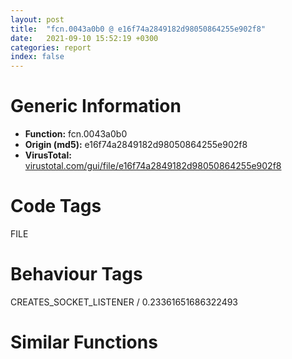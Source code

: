 ```yaml
---
layout: post
title:  "fcn.0043a0b0 @ e16f74a2849182d98050864255e902f8"
date:   2021-09-10 15:52:19 +0300
categories: report
index: false
---
```


# Generic Information
- **Function:** fcn.0043a0b0
- **Origin (md5):** e16f74a2849182d98050864255e902f8
- **VirusTotal:** [virustotal.com/gui/file/e16f74a2849182d98050864255e902f8][virustotal_ref]

# Code Tags
<span class="tag" id="FILE">FILE</span>


# Behaviour Tags
<span class="bhv-tag" id="CREATES_SOCKET_LISTENER">CREATES_SOCKET_LISTENER / 0.23361651686322493</span>

# Similar Functions
<script type="text/javascript" src="https://www.gstatic.com/charts/loader.js"></script>
<script type="text/javascript">

    google.charts.load('current', {'packages':['corechart']});
    google.charts.setOnLoadCallback(drawChart);

    function drawChart() {
    var data = new google.visualization.DataTable();
        data.addColumn('number', 'X');
        data.addColumn('number', 'Y');
        data.addColumn({type: 'string', role: 'tooltip', 'p': {'html': true}});
        data.addColumn({'type': 'string', 'role': 'style'});
        
        data.addRows([
    [-349.3084411621094, -44.26055908203125, '<b><a href="/report/fcn.0043a0b0@e16f74a2849182d98050864255e902f8">fcn.0043a0b0</a><br>@e16f74a2849182d98050864255e902f8</b><br>push ebp<br>mov ebp, esp<br>and esp, 0xfffffff8<br>push 0xffffffffffffffff<br>push 0x452153<br>mov eax, dword<br>push eax<br>sub esp, 0x488<br>mov eax, dword[0x476084]<br>xor eax, esp<br>mov dword[esp+0x480], eax<br>push ebx<br>push esi<br>push edi<br>mov eax, dword[0x476084]<br>xor eax, esp<br>push eax<br>lea eax, [esp+0x498]<br>mov dword<br>mov eax, dword[ebp+8]<br>mov ebx, ecx<br>mov dword[esp+0x30], eax<br>mov eax, dword[ebx+0x14]<br>cmp eax, 8<br>jb 0x43a103<br>mov ecx, dword[ebx]<br>test ecx, ecx<br>je 0x43a114<br>cmp eax, 8<br>jb 0x43a110<br>mov eax, dword[ebx]<br>jmp 0x43a119<br>mov eax, ebx<br>jmp 0x43a119<br>mov eax, dword[0x4778b0]<br>push eax<br>lea eax, [esp+0x58]<br>call fcn.00404f5c<br>and dword[esp+0x4a0], 0<br>lea eax, [esp+0x54]<br>push eax<br>mov ecx, 0xfde9<br>lea edx, [esp+0x74]<br>call fcn.00447e00<br>pop ecx<br>mov byte[esp+0x4a0], 1<br>cmp dword[eax+0x14], 0x10<br>jb 0x43a14f<br>mov eax, dword[eax]<br>push eax<br>push dword[0x477228]<br>push dword[0x477224]<br>push 0<br>call fcn.0043b050<br>add esp, 0x10<br>push 1<br>xor edi, edi<br>lea esi, [esp+0x74]<br>call fcn.00404af1<br>or dword[esp+0x4a0], 0xffffffff<br>push 1<br>lea esi, [esp+0x58]<br>call fcn.00404e35<br>mov eax, dword[0x4778b8]<br>push eax<br>mov esi, eax<br>call fcn.00412577<br>pop ecx<br>push esi<br>push 6<br>mov edi, eax<br>pop eax<br>mov ecx, ebx<br>call fcn.004053c2<br>test eax, eax<br>jne 0x43a1fb<br>push 0xffffffffffffffff<br>push 6<br>push ebx<br>lea esi, [esp+0x44]<br>call fcn.004087f1<br>mov dword[esp+0x4a0], 2<br>cmp dword[esp+0x48], 0<br>je 0x43a1e5<br>cmp dword[esp+0x4c], 8<br>mov eax, dword[esp+0x38]<br>jae 0x43a1d2<br>mov eax, esi<br>mov ecx, dword[esp+0x30]<br>push eax<br>call fcn.0043899e<br>pop ecx<br>test al, al<br>je 0x43a1e5<br>mov bl, 1<br>jmp 0x43a1e7<br>xor bl, bl<br>push 1<br>xor edi, edi<br>lea esi, [esp+0x3c]<br>call fcn.00404e35<br>mov al, bl<br>jmp 0x43a3ce<br>cmp dword[ebx+0x14], 8<br>jb 0x43a203<br>mov ebx, dword[ebx]<br>xor esi, esi<br>push esi<br>push 0x80<br>push 3<br>pop edi<br>push edi<br>push esi<br>push 1<br>push 0x80000000<br>push ebx<br>call dword[sym.imp.KERNEL32.dll_CreateFileW]<br>mov dword[esp+0x1c], eax<br>mov dword[esp+0x4a0], edi<br>cmp eax, 0xffffffff<br>jne 0x43a263<br>call fcn.0043b5b1<br>call dword[eax+0x48]<br>push eax<br>push dword[0x477230]<br>push dword[0x47722c]<br>push 1<br>call fcn.0043b050<br>add esp, 0x10<br>or dword[esp+0x4a0], 0xffffffff<br>push 0xffffffffffffffff<br>call fcn.0043ccbf<br>xor al, al<br>jmp 0x43a3ce<br>push esi<br>push eax<br>call dword[sym.imp.KERNEL32.dll_GetFileSize]<br>fld qword[0x470960]<br>fstp qword[esp+0x14]<br>mov dword[esp+0x34], eax<br>fld qword[esp+0x14]<br>fsub qword[0x470958]<br>fstp qword[esp+0x14]<br>fld qword[esp+0x14]<br>fadd qword[esp+0x14]<br>fstp qword[esp+0x14]<br>fld qword[esp+0x14]<br>fmul qword[0x470950]<br>fstp qword[esp+0x14]<br>fld qword[esp+0x14]<br>fmul qword[0x470948]<br>fmul qword[esp+0x14]<br>fsub qword[0x470940]<br>fstp qword[esp+0x14]<br>fld qword[esp+0x14]<br>mov dword[esp+0x20], esi<br>fsub qword[0x470938]<br>fstp qword[esp+0x14]<br>mov dword[esp+0x14], esi<br>call fcn.0043b5b1<br>mov ebx, 0x400<br>jmp 0x43a355<br>mov edi, dword[esp+0x20]<br>cmp edi, esi<br>jbe 0x43a373<br>lea eax, [esp+0x8c]<br>push eax<br>mov eax, dword[esp+0x34]<br>call fcn.00403e87<br>mov eax, dword[esp+0x20]<br>add dword[esp+0x14], eax<br>mov dword[esp+0x2c], 0x58<br>mov dword[esp+0x28], 0x4f<br>mov dword[esp+0x24], 0x1e<br>mov eax, dword[esp+0x28]<br>mov ecx, dword[esp+0x28]<br>imul eax, ecx<br>mov dword[esp+0x24], eax<br>add dword[esp+0x24], 0x31<br>mov eax, dword[esp+0x24]<br>mov ecx, dword[esp+0x2c]<br>cmp ecx, eax<br>jle 0x43a34c<br>mov eax, dword[esp+0x28]<br>add eax, dword[esp+0x2c]<br>mov ecx, dword[esp+0x2c]<br>lea eax, [eax+ecx+2]<br>mov dword[esp+0x24], eax<br>mov dword[esp+0x20], esi<br>call fcn.0043b5b1<br>push esi<br>lea ecx, [esp+0x24]<br>push ecx<br>push ebx<br>lea ecx, [esp+0x98]<br>push ecx<br>push dword[esp+0x2c]<br>call dword[eax+0x70]<br>test eax, eax<br>jne 0x43a2db<br>mov eax, dword[esp+0x34]<br>cmp dword[esp+0x14], eax<br>je 0x43a3b5<br>call dword[sym.imp.KERNEL32.dll_GetLastError]<br>push eax<br>push dword[0x477234]<br>push dword[0x47722c]<br>push 1<br>call fcn.0043b050<br>or dword[esp+0x4b0], 0xffffffff<br>add esp, 0x10<br>cmp dword[esp+0x1c], esi<br>je 0x43a25c<br>push dword[esp+0x1c]<br>jmp 0x43a257<br>or dword[esp+0x4a0], 0xffffffff<br>cmp dword[esp+0x1c], esi<br>je 0x43a3cc<br>push dword[esp+0x1c]<br>call fcn.0043ccbf<br>mov al, 1<br>mov ecx, dword[esp+0x498]<br>mov dword<br>pop ecx<br>pop edi<br>pop esi<br>pop ebx<br>mov ecx, dword[esp+0x480]<br>xor ecx, esp<br>call fcn.00410cd7<br>mov esp, ebp<br>pop ebp<br>ret <br><eoc> ', 'point { fill-color: #e0440e; }'],
[-346.0072021484375, 224.39930725097656, '<b><a href="/report/fcn.0043e07b@505be53c36227b94e2fcc406f247f6e5">fcn.0043e07b</a><br>@505be53c36227b94e2fcc406f247f6e5</b><br>push ebp<br>mov ebp, esp<br>and esp, 0xfffffff8<br>push 0xffffffffffffffff<br>push 0x459076<br>mov eax, dword<br>push eax<br>sub esp, 0x488<br>mov eax, dword[0x47d084]<br>xor eax, esp<br>mov dword[esp+0x480], eax<br>push ebx<br>push esi<br>push edi<br>mov eax, dword[0x47d084]<br>xor eax, esp<br>push eax<br>lea eax, [esp+0x498]<br>mov dword<br>mov eax, dword[ebp+8]<br>mov ebx, ecx<br>mov dword[esp+0x2c], eax<br>mov eax, dword[ebx+0x14]<br>cmp eax, 8<br>jb 0x43e0ce<br>mov ecx, dword[ebx]<br>test ecx, ecx<br>je 0x43e0df<br>cmp eax, 8<br>jb 0x43e0db<br>mov eax, dword[ebx]<br>jmp 0x43e0e4<br>mov eax, ebx<br>jmp 0x43e0e4<br>mov eax, dword[0x47e8a8]<br>push eax<br>lea eax, [esp+0x58]<br>call fcn.0040529b<br>and dword[esp+0x4a0], 0<br>lea eax, [esp+0x54]<br>push eax<br>mov edx, 0xfde9<br>lea ecx, [esp+0x74]<br>call fcn.0044d9e8<br>pop ecx<br>mov byte[esp+0x4a0], 1<br>cmp dword[eax+0x14], 0x10<br>jb 0x43e11a<br>mov eax, dword[eax]<br>push eax<br>push dword[0x47e228]<br>push dword[0x47e224]<br>push 0<br>call fcn.0043f1ab<br>add esp, 0x10<br>push 1<br>xor edi, edi<br>lea esi, [esp+0x74]<br>call fcn.00404e30<br>or dword[esp+0x4a0], 0xffffffff<br>push 1<br>lea esi, [esp+0x58]<br>call fcn.00405174<br>mov eax, dword[0x47e8b0]<br>push eax<br>mov esi, eax<br>call fcn.00412743<br>pop ecx<br>push esi<br>push 6<br>mov edi, eax<br>pop eax<br>mov ecx, ebx<br>call fcn.004056fd<br>test eax, eax<br>jne 0x43e1c6<br>push 0xffffffffffffffff<br>push 6<br>push ebx<br>lea esi, [esp+0x44]<br>call fcn.004087db<br>mov dword[esp+0x4a0], 2<br>cmp dword[esp+0x48], 0<br>je 0x43e1b0<br>cmp dword[esp+0x4c], 8<br>mov eax, dword[esp+0x38]<br>jae 0x43e19d<br>mov eax, esi<br>mov ecx, dword[esp+0x2c]<br>push eax<br>call fcn.0043c7ed<br>pop ecx<br>test al, al<br>je 0x43e1b0<br>mov bl, 1<br>jmp 0x43e1b2<br>xor bl, bl<br>push 1<br>xor edi, edi<br>lea esi, [esp+0x3c]<br>call fcn.00405174<br>mov al, bl<br>jmp 0x43e373<br>cmp dword[ebx+0x14], 8<br>jb 0x43e1d0<br>mov edi, dword[ebx]<br>jmp 0x43e1d2<br>mov edi, ebx<br>call fcn.0043fb02<br>xor esi, esi<br>push esi<br>push 0x80<br>push 3<br>pop ebx<br>push ebx<br>push esi<br>push 1<br>push 0x80000000<br>push edi<br>call dword[eax+0x44]<br>mov edi, eax<br>mov dword[esp+0x28], edi<br>mov dword[esp+0x4a0], ebx<br>cmp edi, 0xffffffff<br>jne 0x43e237<br>call fcn.0043fb02<br>call dword[eax+0x3c]<br>push eax<br>push dword[0x47e230]<br>push dword[0x47e22c]<br>push 1<br>call fcn.0043f1ab<br>or dword[esp+0x4b0], edi<br>add esp, 0x10<br>call fcn.0043fb02<br>push edi<br>call dword[eax+0x34]<br>xor al, al<br>jmp 0x43e373<br>push esi<br>push edi<br>call dword[sym.imp.KERNEL32.dll_GetFileSize]<br>mov ebx, dword[sym.imp.KERNEL32.dll_ReadFile]<br>mov dword[esp+0x1c], eax<br>mov dword[esp+0x10], esi<br>push esi<br>jmp 0x43e290<br>cmp dword[esp+0x10], 0<br>jbe 0x43e2a9<br>mov edi, dword[esp+0x10]<br>lea eax, [esp+0x8c]<br>push eax<br>mov eax, dword[esp+0x30]<br>call fcn.00404270<br>push 0x54<br>pop eax<br>mov dword[esp+0x14], eax<br>add dword[esp+0x14], 0x13<br>add esi, dword[esp+0x10]<br>mov dword[esp+0x14], eax<br>add dword[esp+0x14], 0x13<br>and dword[esp+0x10], 0<br>mov edi, dword[esp+0x28]<br>push 0<br>lea eax, [esp+0x14]<br>push eax<br>push 0x400<br>lea eax, [esp+0x98]<br>push eax<br>push edi<br>call ebx<br>test eax, eax<br>jne 0x43e250<br>cmp esi, dword[esp+0x1c]<br>je 0x43e35c<br>call dword[sym.imp.KERNEL32.dll_GetLastError]<br>push eax<br>push dword[0x47e234]<br>push dword[0x47e22c]<br>push 1<br>call fcn.0043f1ab<br>fld qword[0x4779a8]<br>fstp qword[esp+0x2c]<br>add esp, 0x10<br>fld qword[0x4779a0]<br>fstp qword[esp+0x2c]<br>fld qword[0x4779d0]<br>fstp qword[esp+0x1c]<br>fld qword[0x477998]<br>fstp qword[esp+0x14]<br>fld qword[esp+0x1c]<br>fmul qword[esp+0x1c]<br>fld qword[esp+0x1c]<br>fsub qword[0x4779c8]<br>faddp st(1)<br>fld qword[esp+0x14]<br>fmul qword[esp+0x14]<br>fsubp st(1)<br>fsub qword[0x477990]<br>fstp qword[esp+0x14]<br>fld qword[esp+0x14]<br>fcomp qword[esp+0x1c]<br>fnstsw ax<br>test ah, 0x41<br>jp 0x43e33b<br>fld qword[esp+0x1c]<br>fmul qword[esp+0x2c]<br>fstp qword[esp+0x14]<br>or dword[esp+0x4a0], 0xffffffff<br>cmp dword[esp+0x28], 0<br>je 0x43e230<br>call fcn.0043fb02<br>push dword[esp+0x28]<br>jmp 0x43e22d<br>or dword[esp+0x4a0], 0xffffffff<br>test edi, edi<br>je 0x43e371<br>call fcn.0043fb02<br>push edi<br>call dword[eax+0x34]<br>mov al, 1<br>mov ecx, dword[esp+0x498]<br>mov dword<br>pop ecx<br>pop edi<br>pop esi<br>pop ebx<br>mov ecx, dword[esp+0x480]<br>xor ecx, esp<br>call fcn.00410ea3<br>mov esp, ebp<br>pop ebp<br>ret <br><eoc> ', 'null'],
[-617.9691162109375, -41.021690368652344, '<b><a href="/report/fcn.0043e07b@96a869ae624ddb4834a1d5a829f85469">fcn.0043e07b</a><br>@96a869ae624ddb4834a1d5a829f85469</b><br>push ebp<br>mov ebp, esp<br>and esp, 0xfffffff8<br>push 0xffffffffffffffff<br>push 0x459076<br>mov eax, dword<br>push eax<br>sub esp, 0x488<br>mov eax, dword[0x47d084]<br>xor eax, esp<br>mov dword[esp+0x480], eax<br>push ebx<br>push esi<br>push edi<br>mov eax, dword[0x47d084]<br>xor eax, esp<br>push eax<br>lea eax, [esp+0x498]<br>mov dword<br>mov eax, dword[ebp+8]<br>mov ebx, ecx<br>mov dword[esp+0x2c], eax<br>mov eax, dword[ebx+0x14]<br>cmp eax, 8<br>jb 0x43e0ce<br>mov ecx, dword[ebx]<br>test ecx, ecx<br>je 0x43e0df<br>cmp eax, 8<br>jb 0x43e0db<br>mov eax, dword[ebx]<br>jmp 0x43e0e4<br>mov eax, ebx<br>jmp 0x43e0e4<br>mov eax, dword[0x47e8a8]<br>push eax<br>lea eax, [esp+0x58]<br>call fcn.0040529b<br>and dword[esp+0x4a0], 0<br>lea eax, [esp+0x54]<br>push eax<br>mov edx, 0xfde9<br>lea ecx, [esp+0x74]<br>call fcn.0044d9e8<br>pop ecx<br>mov byte[esp+0x4a0], 1<br>cmp dword[eax+0x14], 0x10<br>jb 0x43e11a<br>mov eax, dword[eax]<br>push eax<br>push dword[0x47e228]<br>push dword[0x47e224]<br>push 0<br>call fcn.0043f1ab<br>add esp, 0x10<br>push 1<br>xor edi, edi<br>lea esi, [esp+0x74]<br>call fcn.00404e30<br>or dword[esp+0x4a0], 0xffffffff<br>push 1<br>lea esi, [esp+0x58]<br>call fcn.00405174<br>mov eax, dword[0x47e8b0]<br>push eax<br>mov esi, eax<br>call fcn.00412743<br>pop ecx<br>push esi<br>push 6<br>mov edi, eax<br>pop eax<br>mov ecx, ebx<br>call fcn.004056fd<br>test eax, eax<br>jne 0x43e1c6<br>push 0xffffffffffffffff<br>push 6<br>push ebx<br>lea esi, [esp+0x44]<br>call fcn.004087db<br>mov dword[esp+0x4a0], 2<br>cmp dword[esp+0x48], 0<br>je 0x43e1b0<br>cmp dword[esp+0x4c], 8<br>mov eax, dword[esp+0x38]<br>jae 0x43e19d<br>mov eax, esi<br>mov ecx, dword[esp+0x2c]<br>push eax<br>call fcn.0043c7ed<br>pop ecx<br>test al, al<br>je 0x43e1b0<br>mov bl, 1<br>jmp 0x43e1b2<br>xor bl, bl<br>push 1<br>xor edi, edi<br>lea esi, [esp+0x3c]<br>call fcn.00405174<br>mov al, bl<br>jmp 0x43e373<br>cmp dword[ebx+0x14], 8<br>jb 0x43e1d0<br>mov edi, dword[ebx]<br>jmp 0x43e1d2<br>mov edi, ebx<br>call fcn.0043fb02<br>xor esi, esi<br>push esi<br>push 0x80<br>push 3<br>pop ebx<br>push ebx<br>push esi<br>push 1<br>push 0x80000000<br>push edi<br>call dword[eax+0x44]<br>mov edi, eax<br>mov dword[esp+0x28], edi<br>mov dword[esp+0x4a0], ebx<br>cmp edi, 0xffffffff<br>jne 0x43e237<br>call fcn.0043fb02<br>call dword[eax+0x3c]<br>push eax<br>push dword[0x47e230]<br>push dword[0x47e22c]<br>push 1<br>call fcn.0043f1ab<br>or dword[esp+0x4b0], edi<br>add esp, 0x10<br>call fcn.0043fb02<br>push edi<br>call dword[eax+0x34]<br>xor al, al<br>jmp 0x43e373<br>push esi<br>push edi<br>call dword[sym.imp.KERNEL32.dll_GetFileSize]<br>mov ebx, dword[sym.imp.KERNEL32.dll_ReadFile]<br>mov dword[esp+0x1c], eax<br>mov dword[esp+0x10], esi<br>push esi<br>jmp 0x43e290<br>cmp dword[esp+0x10], 0<br>jbe 0x43e2a9<br>mov edi, dword[esp+0x10]<br>lea eax, [esp+0x8c]<br>push eax<br>mov eax, dword[esp+0x30]<br>call fcn.00404270<br>push 0x54<br>pop eax<br>mov dword[esp+0x14], eax<br>add dword[esp+0x14], 0x13<br>add esi, dword[esp+0x10]<br>mov dword[esp+0x14], eax<br>add dword[esp+0x14], 0x13<br>and dword[esp+0x10], 0<br>mov edi, dword[esp+0x28]<br>push 0<br>lea eax, [esp+0x14]<br>push eax<br>push 0x400<br>lea eax, [esp+0x98]<br>push eax<br>push edi<br>call ebx<br>test eax, eax<br>jne 0x43e250<br>cmp esi, dword[esp+0x1c]<br>je 0x43e35c<br>call dword[sym.imp.KERNEL32.dll_GetLastError]<br>push eax<br>push dword[0x47e234]<br>push dword[0x47e22c]<br>push 1<br>call fcn.0043f1ab<br>fld qword[0x4779a8]<br>fstp qword[esp+0x2c]<br>add esp, 0x10<br>fld qword[0x4779a0]<br>fstp qword[esp+0x2c]<br>fld qword[0x4779d0]<br>fstp qword[esp+0x1c]<br>fld qword[0x477998]<br>fstp qword[esp+0x14]<br>fld qword[esp+0x1c]<br>fmul qword[esp+0x1c]<br>fld qword[esp+0x1c]<br>fsub qword[0x4779c8]<br>faddp st(1)<br>fld qword[esp+0x14]<br>fmul qword[esp+0x14]<br>fsubp st(1)<br>fsub qword[0x477990]<br>fstp qword[esp+0x14]<br>fld qword[esp+0x14]<br>fcomp qword[esp+0x1c]<br>fnstsw ax<br>test ah, 0x41<br>jp 0x43e33b<br>fld qword[esp+0x1c]<br>fmul qword[esp+0x2c]<br>fstp qword[esp+0x14]<br>or dword[esp+0x4a0], 0xffffffff<br>cmp dword[esp+0x28], 0<br>je 0x43e230<br>call fcn.0043fb02<br>push dword[esp+0x28]<br>jmp 0x43e22d<br>or dword[esp+0x4a0], 0xffffffff<br>test edi, edi<br>je 0x43e371<br>call fcn.0043fb02<br>push edi<br>call dword[eax+0x34]<br>mov al, 1<br>mov ecx, dword[esp+0x498]<br>mov dword<br>pop ecx<br>pop edi<br>pop esi<br>pop ebx<br>mov ecx, dword[esp+0x480]<br>xor ecx, esp<br>call fcn.00410ea3<br>mov esp, ebp<br>pop ebp<br>ret <br><eoc> ', 'null'],
[-614.6680297851562, 227.63833618164062, '<b><a href="/report/fcn.0043e07b@c077742bdc6d4f2c0ca7d0e2a6a94acf">fcn.0043e07b</a><br>@c077742bdc6d4f2c0ca7d0e2a6a94acf</b><br>push ebp<br>mov ebp, esp<br>and esp, 0xfffffff8<br>push 0xffffffffffffffff<br>push 0x459076<br>mov eax, dword<br>push eax<br>sub esp, 0x488<br>mov eax, dword[0x47d084]<br>xor eax, esp<br>mov dword[esp+0x480], eax<br>push ebx<br>push esi<br>push edi<br>mov eax, dword[0x47d084]<br>xor eax, esp<br>push eax<br>lea eax, [esp+0x498]<br>mov dword<br>mov eax, dword[ebp+8]<br>mov ebx, ecx<br>mov dword[esp+0x2c], eax<br>mov eax, dword[ebx+0x14]<br>cmp eax, 8<br>jb 0x43e0ce<br>mov ecx, dword[ebx]<br>test ecx, ecx<br>je 0x43e0df<br>cmp eax, 8<br>jb 0x43e0db<br>mov eax, dword[ebx]<br>jmp 0x43e0e4<br>mov eax, ebx<br>jmp 0x43e0e4<br>mov eax, dword[0x47e8a8]<br>push eax<br>lea eax, [esp+0x58]<br>call fcn.0040529b<br>and dword[esp+0x4a0], 0<br>lea eax, [esp+0x54]<br>push eax<br>mov edx, 0xfde9<br>lea ecx, [esp+0x74]<br>call fcn.0044d9e8<br>pop ecx<br>mov byte[esp+0x4a0], 1<br>cmp dword[eax+0x14], 0x10<br>jb 0x43e11a<br>mov eax, dword[eax]<br>push eax<br>push dword[0x47e228]<br>push dword[0x47e224]<br>push 0<br>call fcn.0043f1ab<br>add esp, 0x10<br>push 1<br>xor edi, edi<br>lea esi, [esp+0x74]<br>call fcn.00404e30<br>or dword[esp+0x4a0], 0xffffffff<br>push 1<br>lea esi, [esp+0x58]<br>call fcn.00405174<br>mov eax, dword[0x47e8b0]<br>push eax<br>mov esi, eax<br>call fcn.00412743<br>pop ecx<br>push esi<br>push 6<br>mov edi, eax<br>pop eax<br>mov ecx, ebx<br>call fcn.004056fd<br>test eax, eax<br>jne 0x43e1c6<br>push 0xffffffffffffffff<br>push 6<br>push ebx<br>lea esi, [esp+0x44]<br>call fcn.004087db<br>mov dword[esp+0x4a0], 2<br>cmp dword[esp+0x48], 0<br>je 0x43e1b0<br>cmp dword[esp+0x4c], 8<br>mov eax, dword[esp+0x38]<br>jae 0x43e19d<br>mov eax, esi<br>mov ecx, dword[esp+0x2c]<br>push eax<br>call fcn.0043c7ed<br>pop ecx<br>test al, al<br>je 0x43e1b0<br>mov bl, 1<br>jmp 0x43e1b2<br>xor bl, bl<br>push 1<br>xor edi, edi<br>lea esi, [esp+0x3c]<br>call fcn.00405174<br>mov al, bl<br>jmp 0x43e373<br>cmp dword[ebx+0x14], 8<br>jb 0x43e1d0<br>mov edi, dword[ebx]<br>jmp 0x43e1d2<br>mov edi, ebx<br>call fcn.0043fb02<br>xor esi, esi<br>push esi<br>push 0x80<br>push 3<br>pop ebx<br>push ebx<br>push esi<br>push 1<br>push 0x80000000<br>push edi<br>call dword[eax+0x44]<br>mov edi, eax<br>mov dword[esp+0x28], edi<br>mov dword[esp+0x4a0], ebx<br>cmp edi, 0xffffffff<br>jne 0x43e237<br>call fcn.0043fb02<br>call dword[eax+0x3c]<br>push eax<br>push dword[0x47e230]<br>push dword[0x47e22c]<br>push 1<br>call fcn.0043f1ab<br>or dword[esp+0x4b0], edi<br>add esp, 0x10<br>call fcn.0043fb02<br>push edi<br>call dword[eax+0x34]<br>xor al, al<br>jmp 0x43e373<br>push esi<br>push edi<br>call dword[sym.imp.KERNEL32.dll_GetFileSize]<br>mov ebx, dword[sym.imp.KERNEL32.dll_ReadFile]<br>mov dword[esp+0x1c], eax<br>mov dword[esp+0x10], esi<br>push esi<br>jmp 0x43e290<br>cmp dword[esp+0x10], 0<br>jbe 0x43e2a9<br>mov edi, dword[esp+0x10]<br>lea eax, [esp+0x8c]<br>push eax<br>mov eax, dword[esp+0x30]<br>call fcn.00404270<br>push 0x54<br>pop eax<br>mov dword[esp+0x14], eax<br>add dword[esp+0x14], 0x13<br>add esi, dword[esp+0x10]<br>mov dword[esp+0x14], eax<br>add dword[esp+0x14], 0x13<br>and dword[esp+0x10], 0<br>mov edi, dword[esp+0x28]<br>push 0<br>lea eax, [esp+0x14]<br>push eax<br>push 0x400<br>lea eax, [esp+0x98]<br>push eax<br>push edi<br>call ebx<br>test eax, eax<br>jne 0x43e250<br>cmp esi, dword[esp+0x1c]<br>je 0x43e35c<br>call dword[sym.imp.KERNEL32.dll_GetLastError]<br>push eax<br>push dword[0x47e234]<br>push dword[0x47e22c]<br>push 1<br>call fcn.0043f1ab<br>fld qword[0x4779a8]<br>fstp qword[esp+0x2c]<br>add esp, 0x10<br>fld qword[0x4779a0]<br>fstp qword[esp+0x2c]<br>fld qword[0x4779d0]<br>fstp qword[esp+0x1c]<br>fld qword[0x477998]<br>fstp qword[esp+0x14]<br>fld qword[esp+0x1c]<br>fmul qword[esp+0x1c]<br>fld qword[esp+0x1c]<br>fsub qword[0x4779c8]<br>faddp st(1)<br>fld qword[esp+0x14]<br>fmul qword[esp+0x14]<br>fsubp st(1)<br>fsub qword[0x477990]<br>fstp qword[esp+0x14]<br>fld qword[esp+0x14]<br>fcomp qword[esp+0x1c]<br>fnstsw ax<br>test ah, 0x41<br>jp 0x43e33b<br>fld qword[esp+0x1c]<br>fmul qword[esp+0x2c]<br>fstp qword[esp+0x14]<br>or dword[esp+0x4a0], 0xffffffff<br>cmp dword[esp+0x28], 0<br>je 0x43e230<br>call fcn.0043fb02<br>push dword[esp+0x28]<br>jmp 0x43e22d<br>or dword[esp+0x4a0], 0xffffffff<br>test edi, edi<br>je 0x43e371<br>call fcn.0043fb02<br>push edi<br>call dword[eax+0x34]<br>mov al, 1<br>mov ecx, dword[esp+0x498]<br>mov dword<br>pop ecx<br>pop edi<br>pop esi<br>pop ebx<br>mov ecx, dword[esp+0x480]<br>xor ecx, esp<br>call fcn.00410ea3<br>mov esp, ebp<br>pop ebp<br>ret <br><eoc> ', 'null'],

        ]);

    var options = {
        title: 'Similarity Plot',
        legend: 'none',
        colors: ['#dedbd9', '#e6693e', '#ec8f6e', '#f3b49f', '#f6c7b6'],
        tooltip: {isHtml: true, trigger: 'both'},
        explorer: {
        actions: ["dragToZoom", "rightClickToReset"],
        },
        chartArea: {
        width: '80%',
        height: '80%'
        },
        width: '100%',
        height: '100%'
    };

    var chart = new google.visualization.ScatterChart(document.getElementById('chart_div'));

    chart.draw(data, options);
    }
    
</script>


<div id="chart_div" style="width: 100%px; height: 100%;"></div>

# Disassembled Code
{% highlight nasm %}

push ebp
mov ebp, esp
and esp, 0xfffffff8
push 0xffffffffffffffff
push 0x452153
mov eax, dword
push eax
sub esp, 0x488
mov eax, dword[0x476084]
xor eax, esp
mov dword[esp+0x480], eax
push ebx
push esi
push edi
mov eax, dword[0x476084]
xor eax, esp
push eax
lea eax, [esp+0x498]
mov dword
mov eax, dword[ebp+8]
mov ebx, ecx
mov dword[esp+0x30], eax
mov eax, dword[ebx+0x14]
cmp eax, 8
jb 0x43a103
mov ecx, dword[ebx]
test ecx, ecx
je 0x43a114
cmp eax, 8
jb 0x43a110
mov eax, dword[ebx]
jmp 0x43a119
mov eax, ebx
jmp 0x43a119
mov eax, dword[0x4778b0]
push eax
lea eax, [esp+0x58]
call fcn.00404f5c
and dword[esp+0x4a0], 0
lea eax, [esp+0x54]
push eax
mov ecx, 0xfde9
lea edx, [esp+0x74]
call fcn.00447e00
pop ecx
mov byte[esp+0x4a0], 1
cmp dword[eax+0x14], 0x10
jb 0x43a14f
mov eax, dword[eax]
push eax
push dword[0x477228]
push dword[0x477224]
push 0
call fcn.0043b050
add esp, 0x10
push 1
xor edi, edi
lea esi, [esp+0x74]
call fcn.00404af1
or dword[esp+0x4a0], 0xffffffff
push 1
lea esi, [esp+0x58]
call fcn.00404e35
mov eax, dword[0x4778b8]
push eax
mov esi, eax
call fcn.00412577
pop ecx
push esi
push 6
mov edi, eax
pop eax
mov ecx, ebx
call fcn.004053c2
test eax, eax
jne 0x43a1fb
push 0xffffffffffffffff
push 6
push ebx
lea esi, [esp+0x44]
call fcn.004087f1
mov dword[esp+0x4a0], 2
cmp dword[esp+0x48], 0
je 0x43a1e5
cmp dword[esp+0x4c], 8
mov eax, dword[esp+0x38]
jae 0x43a1d2
mov eax, esi
mov ecx, dword[esp+0x30]
push eax
call fcn.0043899e
pop ecx
test al, al
je 0x43a1e5
mov bl, 1
jmp 0x43a1e7
xor bl, bl
push 1
xor edi, edi
lea esi, [esp+0x3c]
call fcn.00404e35
mov al, bl
jmp 0x43a3ce
cmp dword[ebx+0x14], 8
jb 0x43a203
mov ebx, dword[ebx]
xor esi, esi
push esi
push 0x80
push 3
pop edi
push edi
push esi
push 1
push 0x80000000
push ebx
call dword[sym.imp.KERNEL32.dll_CreateFileW]
mov dword[esp+0x1c], eax
mov dword[esp+0x4a0], edi
cmp eax, 0xffffffff
jne 0x43a263
call fcn.0043b5b1
call dword[eax+0x48]
push eax
push dword[0x477230]
push dword[0x47722c]
push 1
call fcn.0043b050
add esp, 0x10
or dword[esp+0x4a0], 0xffffffff
push 0xffffffffffffffff
call fcn.0043ccbf
xor al, al
jmp 0x43a3ce
push esi
push eax
call dword[sym.imp.KERNEL32.dll_GetFileSize]
fld qword[0x470960]
fstp qword[esp+0x14]
mov dword[esp+0x34], eax
fld qword[esp+0x14]
fsub qword[0x470958]
fstp qword[esp+0x14]
fld qword[esp+0x14]
fadd qword[esp+0x14]
fstp qword[esp+0x14]
fld qword[esp+0x14]
fmul qword[0x470950]
fstp qword[esp+0x14]
fld qword[esp+0x14]
fmul qword[0x470948]
fmul qword[esp+0x14]
fsub qword[0x470940]
fstp qword[esp+0x14]
fld qword[esp+0x14]
mov dword[esp+0x20], esi
fsub qword[0x470938]
fstp qword[esp+0x14]
mov dword[esp+0x14], esi
call fcn.0043b5b1
mov ebx, 0x400
jmp 0x43a355
mov edi, dword[esp+0x20]
cmp edi, esi
jbe 0x43a373
lea eax, [esp+0x8c]
push eax
mov eax, dword[esp+0x34]
call fcn.00403e87
mov eax, dword[esp+0x20]
add dword[esp+0x14], eax
mov dword[esp+0x2c], 0x58
mov dword[esp+0x28], 0x4f
mov dword[esp+0x24], 0x1e
mov eax, dword[esp+0x28]
mov ecx, dword[esp+0x28]
imul eax, ecx
mov dword[esp+0x24], eax
add dword[esp+0x24], 0x31
mov eax, dword[esp+0x24]
mov ecx, dword[esp+0x2c]
cmp ecx, eax
jle 0x43a34c
mov eax, dword[esp+0x28]
add eax, dword[esp+0x2c]
mov ecx, dword[esp+0x2c]
lea eax, [eax+ecx+2]
mov dword[esp+0x24], eax
mov dword[esp+0x20], esi
call fcn.0043b5b1
push esi
lea ecx, [esp+0x24]
push ecx
push ebx
lea ecx, [esp+0x98]
push ecx
push dword[esp+0x2c]
call dword[eax+0x70]
test eax, eax
jne 0x43a2db
mov eax, dword[esp+0x34]
cmp dword[esp+0x14], eax
je 0x43a3b5
call dword[sym.imp.KERNEL32.dll_GetLastError]
push eax
push dword[0x477234]
push dword[0x47722c]
push 1
call fcn.0043b050
or dword[esp+0x4b0], 0xffffffff
add esp, 0x10
cmp dword[esp+0x1c], esi
je 0x43a25c
push dword[esp+0x1c]
jmp 0x43a257
or dword[esp+0x4a0], 0xffffffff
cmp dword[esp+0x1c], esi
je 0x43a3cc
push dword[esp+0x1c]
call fcn.0043ccbf
mov al, 1
mov ecx, dword[esp+0x498]
mov dword
pop ecx
pop edi
pop esi
pop ebx
mov ecx, dword[esp+0x480]
xor ecx, esp
call fcn.00410cd7
mov esp, ebp
pop ebp
ret

{% endhighlight %}

[virustotal_ref]: https://www.virustotal.com/gui/file/e16f74a2849182d98050864255e902f8